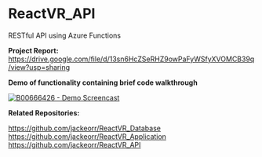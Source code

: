 # ReactVR_API
RESTful API using Azure Functions

**Project Report:** https://drive.google.com/file/d/13sn6HcZSeRHZ9owPaFyWSfyXVOMCB39q/view?usp=sharing

**Demo of functionality containing brief code walkthrough**

[![B00666426 - Demo Screencast](http://img.youtube.com/vi/VjvajzNTB7E/0.jpg)](https://www.youtube.com/watch?v=VjvajzNTB7E "B00666426 - Demo Screencast")

**Related Repositories:**

https://github.com/jackeorr/ReactVR_Database
https://github.com/jackeorr/ReactVR_Application
https://github.com/jackeorr/ReactVR_API
